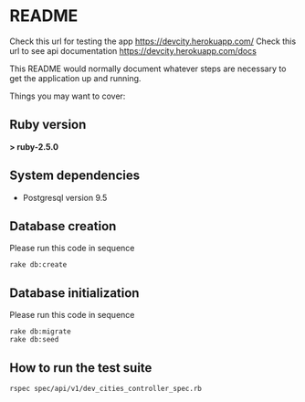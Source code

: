 # README

Check this url for testing the app https://devcity.herokuapp.com/
Check this url to see api documentation https://devcity.herokuapp.com/docs

This README would normally document whatever steps are necessary to get the
application up and running.

Things you may want to cover:

## Ruby version

**> ruby-2.5.0**

## System dependencies

* Postgresql version 9.5

## Database creation

Please run this code in sequence

```
rake db:create
```

## Database initialization

Please run this code in sequence

```
rake db:migrate
rake db:seed
```

## How to run the test suite
```
rspec spec/api/v1/dev_cities_controller_spec.rb

```